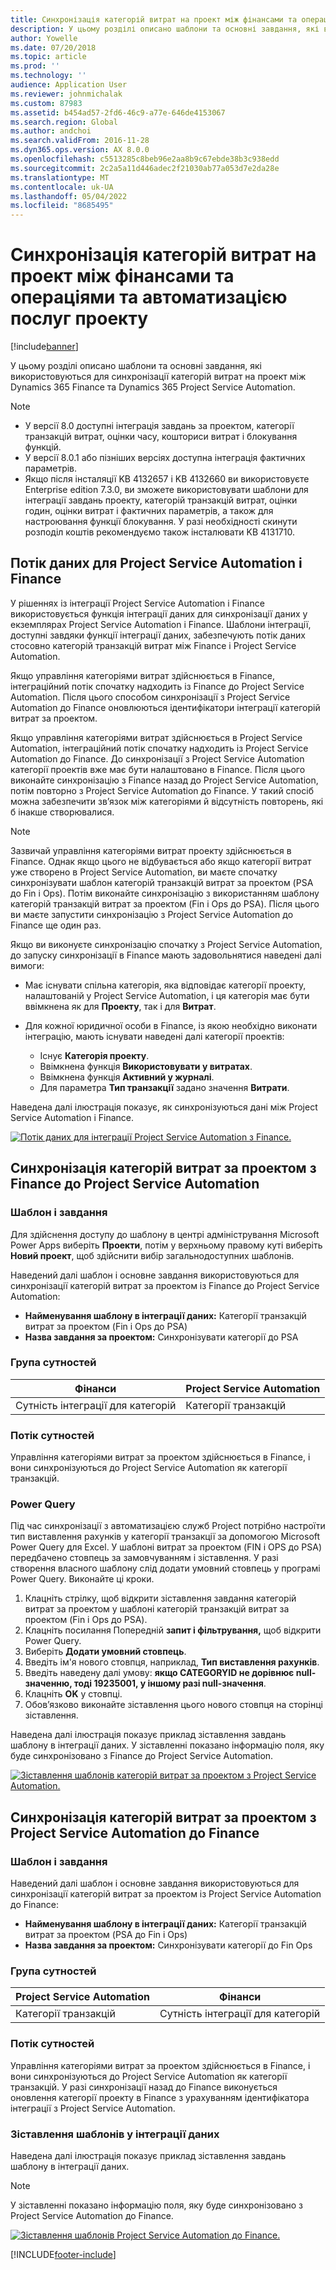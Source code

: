 ```yaml
---
title: Синхронізація категорій витрат на проект між фінансами та операціями та автоматизацією послуг проекту
description: У цьому розділі описано шаблони та основні завдання, які використовуються для синхронізації категорій витрат на проект між Microsoft Dynamics 365 фінансами та програмами Dynamics 365 Project Service Automation.
author: Yowelle
ms.date: 07/20/2018
ms.topic: article
ms.prod: ''
ms.technology: ''
audience: Application User
ms.reviewer: johnmichalak
ms.custom: 87983
ms.assetid: b454ad57-2fd6-46c9-a77e-646de4153067
ms.search.region: Global
ms.author: andchoi
ms.search.validFrom: 2016-11-28
ms.dyn365.ops.version: AX 8.0.0
ms.openlocfilehash: c5513285c8beb96e2aa8b9c67ebde38b3c938edd
ms.sourcegitcommit: 2c2a5a11d446adec2f21030ab77a053d7e2da28e
ms.translationtype: MT
ms.contentlocale: uk-UA
ms.lasthandoff: 05/04/2022
ms.locfileid: "8685495"
---
```

# <a name="synchronize-project-expense-categories-between-finance-and-operations-and-project-service-automation"></a>Синхронізація категорій витрат на проект між фінансами та операціями та автоматизацією послуг проекту

[!include[banner](../includes/banner.md)]

У цьому розділі описано шаблони та основні завдання, які використовуються для синхронізації категорій витрат на проект між Dynamics 365 Finance та Dynamics 365 Project Service Automation.

> [!NOTE]
> - У версії 8.0 доступні інтеграція завдань за проектом, категорії транзакцій витрат, оцінки часу, кошториси витрат і блокування функцій.
> - У версії 8.0.1 або пізніших версіях доступна інтеграція фактичних параметрів.
> - Якщо після інсталяції KB 4132657 і KB 4132660 ви використовуєте Enterprise edition 7.3.0, ви зможете використовувати шаблони для інтеграції завдань проекту, категорій транзакцій витрат, оцінки годин, оцінки витрат і фактичних параметрів, а також для настроювання функції блокування. У разі необхідності скинути розподіл коштів рекомендуємо також інсталювати KB 4131710.

## <a name="data-flow-for-project-service-automation-and-finance"></a>Потік даних для Project Service Automation і Finance

У рішеннях із інтеграції Project Service Automation і Finance використовується функція інтеграції даних для синхронізації даних у екземплярах Project Service Automation і Finance. Шаблони інтеграції, доступні завдяки функції інтеграції даних, забезпечують потік даних стосовно категорій транзакцій витрат між Finance і Project Service Automation.

Якщо управління категоріями витрат здійснюється в Finance, інтеграційний потік спочатку надходить із Finance до Project Service Automation. Після цього способом синхронізації з Project Service Automation до Finance оновлюються ідентифікатори інтеграції категорій витрат за проектом.

Якщо управління категоріями витрат здійснюється в Project Service Automation, інтеграційний потік спочатку надходить із Project Service Automation до Finance. До синхронізації з Project Service Automation категорії проектів вже має бути налаштовано в Finance. Після цього виконайте синхронізацію з Finance назад до Project Service Automation, потім повторно з Project Service Automation до Finance. У такий спосіб можна забезпечити зв’язок між категоріями й відсутність повторень, які б інакше створювалися.

> [!NOTE]
> Зазвичай управління категоріями витрат проекту здійснюється в Finance. Однак якщо цього не відбувається або якщо категорії витрат уже створено в Project Service Automation, ви маєте спочатку синхронізувати шаблон категорій транзакцій витрат за проектом (PSA до Fin і Ops). Потім виконайте синхронізацію з використанням шаблону категорій транзакцій витрат за проектом (Fin і Ops до PSA). Після цього ви маєте запустити синхронізацію з Project Service Automation до Finance ще один раз.
>
> Якщо ви виконуєте синхронізацію спочатку з Project Service Automation, до запуску синхронізації в Finance мають задовольнятися наведені далі вимоги:
>
> - Має існувати спільна категорія, яка відповідає категорії проекту, налаштованій у Project Service Automation, і ця категорія має бути ввімкнена як для **Проекту**, так і для **Витрат**.
> - Для кожної юридичної особи в Finance, із якою необхідно виконати інтеграцію, мають існувати наведені далі категорії проектів:
>
>     - Існує **Категорія проекту**. 
>     - Ввімкнена функція **Використовувати у витратах**.
>     - Ввімкнена функція **Активний у журналі**.
>     - Для параметра **Тип транзакції** задано значення **Витрати**.

Наведена далі ілюстрація показує, як синхронізуються дані між Project Service Automation і Finance.

[![Потік даних для інтеграції Project Service Automation з Finance.](./media/ProjectExpenseCategoriesFlow.png)](./media/ProjectExpenseCategoriesFlow.png)

## <a name="project-expense-category-synchronization-from-finance-to-project-service-automation"></a>Синхронізація категорій витрат за проектом з Finance до Project Service Automation

### <a name="template-and-task"></a>Шаблон і завдання

Для здійснення доступу до шаблону в центрі адміністрування Microsoft Power Apps виберіть **Проекти**, потім у верхньому правому куті виберіть **Новий проект**, щоб здійснити вибір загальнодоступних шаблонів.

Наведений далі шаблон і основне завдання використовуються для синхронізації категорій витрат за проектом із Finance до Project Service Automation:

- **Найменування шаблону в інтеграції даних:** Категорії транзакцій витрат за проектом (Fin і Ops до PSA)
- **Назва завдання за проектом:** Синхронізувати категорії до PSA

### <a name="entity-set"></a>Група сутностей

| Фінанси                           | Project Service Automation |
|-----------------------------------|----------------------------|
| Сутність інтеграції для категорій | Категорії транзакцій     |

### <a name="entity-flow"></a>Потік сутностей

Управління категоріями витрат за проектом здійснюється в Finance, і вони синхронізуються до Project Service Automation як категорії транзакцій.

### <a name="power-query"></a>Power Query

Під час синхронізації з автоматизацією служб Project потрібно настроїти тип виставлення рахунків у категорії транзакції за допомогою Microsoft Power Query для Excel. У шаблоні витрат за проектом (FIN і OPS до PSA) передбачено стовпець за замовчуванням і зіставлення. У разі створення власного шаблону слід додати умовний стовпець у програмі Power Query. Виконайте ці кроки.

1. Клацніть стрілку, щоб відкрити зіставлення завдання категорій витрат за проектом у шаблоні категорій транзакцій витрат за проектом (Fin і Ops до PSA).
2. Клацніть посилання Попередній **запит і фільтрування,** щоб відкрити Power Query.
2. Виберіть **Додати умовний стовпець**.
3. Введіть ім'я нового стовпця, наприклад, **Тип виставлення рахунків**.
4. Введіть наведену далі умову: **якщо CATEGORYID не дорівнює null-значенню, тоді 19235001, у іншому разі null-значення**.
5. Клацніть **OK** у стовпці.
6. Обов’язково виконайте зіставлення цього нового стовпця на сторінці зіставлення.

Наведена далі ілюстрація показує приклад зіставлення завдань шаблону в інтеграції даних. У зіставленні показано інформацію поля, яку буде синхронізовано з Finance до Project Service Automation.

[![Зіставлення шаблонів категорій витрат за проектом з Project Service Automation.](./media/ProjectExpenseCategoriesToPSAMapping.jpg)](./media/ProjectExpenseCategoriesToPSAMapping.jpg)

## <a name="project-expense-category-synchronization-from-project-service-automation-to-finance"></a>Синхронізація категорій витрат за проектом з Project Service Automation до Finance

### <a name="template-and-task"></a>Шаблон і завдання

Наведений далі шаблон і основне завдання використовуються для синхронізації категорій витрат за проектом із Project Service Automation до Finance:

- **Найменування шаблону в інтеграції даних:** Категорії транзакцій витрат за проектом (PSA до Fin і Ops)
- **Назва завдання за проектом:** Синхронізувати категорії до Fin Ops

### <a name="entity-set"></a>Група сутностей

| Project Service Automation | Фінанси                           |
|----------------------------|-----------------------------------|
| Категорії транзакцій     | Сутність інтеграції для категорій |

### <a name="entity-flow"></a>Потік сутностей

Управління категоріями витрат за проектом здійснюється в Finance, і вони синхронізуються до Project Service Automation як категорії транзакцій. У разі синхронізації назад до Finance виконується оновлення категорії проекту в Finance з урахуванням ідентифікатора інтеграції з Project Service Automation.

### <a name="template-mapping-in-data-integration"></a>Зіставлення шаблонів у інтеграції даних

Наведена далі ілюстрація показує приклад зіставлення завдань шаблону в інтеграції даних.

> [!NOTE]
> У зіставленні показано інформацію поля, яку буде синхронізовано з Project Service Automation до Finance.

[![Зіставлення шаблонів Project Service Automation до Finance.](./media/ProjectExpenseCategoriesToFinOpsMapping.jpg)](./media/ProjectExpenseCategoriesToFinOpsMapping.jpg)


[!INCLUDE[footer-include](../includes/footer-banner.md)]